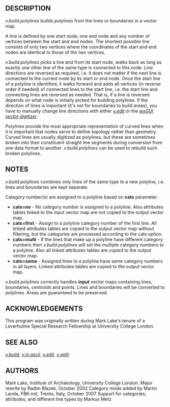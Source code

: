 ## DESCRIPTION

*v.build.polylines* builds polylines from the lines or boundaries in a
vector map.

A line is defined by one start node, one end node and any number of
vertices between the start and end nodes. The shortest possible line
consists of only two vertices where the coordinates of the start and end
nodes are identical to those of the two vertices.

*v.build.polylines* picks a line and from its start node, walks back as
long as exactly one other line of the same type is connected to this
node. Line directions are reversed as required, i.e. it does not matter
if the next line is connected to the current node by its start or end
node. Once the start line of a polyline is identified, it walks forward
and adds all vertices (in reverse order if needed) of connected lines to
the start line, i.e. the start line and connecting lines are reversed as
needed. That is, if a line is reversed depends on what node is initially
picked for building polylines. If the direction of lines is important
(it's not for boundaries to build areas), you have to manually change
line directions with either *[v.edit](v.edit.md)* or the *[wxGUI vector
digitizer](wxGUI.vdigit.md)*.

Polylines provide the most appropriate representation of curved lines
when it is important that nodes serve to define topology rather than
geometry. Curved lines are usually digitized as polylines, but these are
sometimes broken into their constituent straight line segments during
conversion from one data format to another. *v.build.polylines* can be
used to rebuild such broken polylines.

## NOTES

*v.build.polylines* combines only lines of the same type to a new
polyline, i.e. lines and boundaries are kept separate.

Category number(s) are assigned to a polyline based on **cats**
parameter.

- **cats=no** - No category number is assigned to a polyline. Also
  attributes tables linked to the input vector map are not copied to the
  output vector map.
- **cats=first** - Assign to a polyline category number of the first
  line. All linked attributes tables are copied to the output vector map
  without filtering, but the categories are processed according to the
  cats option.
- **cats=multi** - If the lines that make up a polyline have different
  category numbers then *v.build.polylines* will set the multiple
  category numbers to a polyline. Also all linked attributes tables are
  copied to the output vector map.
- **cats=same** - Assigned lines to a polyline have same category
  numbers in all layers. Linked attributes tables are copied to the
  output vector map.

*v.build.polylines* correctly handles **input** vector maps containing
lines, boundaries, centroids and points. Lines and boundaries will be
converted to polylines. Areas are guaranteed to be preserved.

## ACKNOWLEDGEMENTS

This program was originally written during Mark Lake's tenure of a
Leverhulme Special Research Fellowship at University College London.

## SEE ALSO

*[v.build](v.build.md), [v.in.ascii](v.in.ascii.md),
[v.edit](v.edit.md), [v.split](v.split.md)*

## AUTHORS

Mark Lake, Institute of Archaeology, University College London.
Major rewrite by Radim Blazek, October 2002
Category mode added by Martin Landa, FBK-irst, Trento, Italy, October
2007
Support for categories, attributes, and different line types by Markus
Metz
